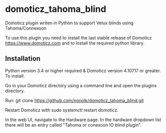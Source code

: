 # domoticz_tahoma_blind
Domoticz plugin writen in Python to support Velux blinds using Tahoma/Connexoon

To use this plugin you need to install the last stable release of Domoticz https://www.domoticz.com and to install the required python library.

## Installation

Python version 3.4 or higher required & Domoticz version 4.10717 or greater. To install:

Go in your Domoticz directory using a command line and open the plugins directory.

Run: git clone https://github.com/nonolk/domoticz_tahoma_blind.git

Restart Domoticz with sudo systemctl restart domoticz.

In the web UI, navigate to the Hardware page. In the hardware dropdown list there will be an entry called "Tahoma or conexoon IO blind plugin".
